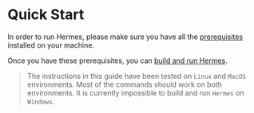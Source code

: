 # Quick Start

In order to run Hermes, please make sure you have all the 
[prerequisites](./pre-requisites.md) installed on your machine.

Once you have these prerequisites, you can
[build and run Hermes](./installation.md).

> The instructions in this guide have been tested on `Linux` and `MacOS` 
> environments. Most of the commands should work on both environments. It is
> currently impossible to build and run `Hermes` on `Windows`.
